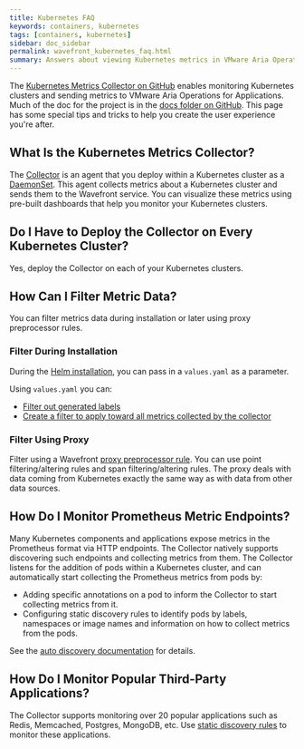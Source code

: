 ```yaml
---
title: Kubernetes FAQ
keywords: containers, kubernetes
tags: [containers, kubernetes]
sidebar: doc_sidebar
permalink: wavefront_kubernetes_faq.html
summary: Answers about viewing Kubernetes metrics in VMware Aria Operations for Applications (formerly known as Tanzu Observability by Wavefront).
---
```


The [Kubernetes Metrics Collector on GitHub](https://github.com/wavefrontHQ/observability-for-kubernetes) enables monitoring Kubernetes clusters and sending metrics to VMware Aria Operations for Applications. Much of the doc for the project is in the [docs folder on GitHub](https://github.com/wavefrontHQ/observability-for-kubernetes/tree/main/docs/collector). This page has some special tips and tricks to help you create the user experience you're after.

<!--- Consider including Improve Display Speed with Sampling Option here --->

## What Is the Kubernetes Metrics Collector?

The [Collector](https://github.com/wavefrontHQ/observability-for-kubernetes) is an agent that you deploy within a Kubernetes cluster as a [DaemonSet](https://kubernetes.io/docs/concepts/workloads/controllers/daemonset/). This agent collects metrics about a Kubernetes cluster and sends them to the Wavefront service. You can visualize these metrics using pre-built dashboards that help you monitor your Kubernetes clusters.

## Do I Have to Deploy the Collector on Every Kubernetes Cluster?

Yes, deploy the Collector on each of your Kubernetes clusters.

## How Can I Filter Metric Data?

You can filter metrics data during installation or later using proxy preprocessor rules.

### Filter During Installation

During the [Helm installation](https://github.com/wavefrontHQ/helm/tree/master/wavefront), you can pass in a `values.yaml` as a parameter.

Using `values.yaml` you can:
* [Filter out generated labels](https://github.com/wavefrontHQ/helm/blob/0bbf6a0e46e6e884c0b3c44b9c7d51f4b9392b20/wavefront/values.yaml#L105)
* [Create a filter to apply toward all metrics collected by the collector](https://github.com/wavefrontHQ/helm/blob/0bbf6a0e46e6e884c0b3c44b9c7d51f4b9392b20/wavefront/values.yaml#L86)

### Filter Using Proxy

Filter using a Wavefront [proxy preprocessor rule](proxies_preprocessor_rules.html). You can use point filtering/altering rules and span filtering/altering rules. The proxy deals with data coming from Kubernetes exactly the same way as with data from other data sources. 

## How Do I Monitor Prometheus Metric Endpoints?

Many Kubernetes components and applications expose metrics in the Prometheus format via HTTP endpoints. The Collector natively supports discovering such endpoints and collecting metrics from them. The Collector listens for the addition of pods within a Kubernetes cluster, and can automatically start collecting the Prometheus metrics from pods by:

* Adding specific annotations on a pod to inform the Collector to start collecting metrics from it.
* Configuring static discovery rules to identify pods by labels, namespaces or image names and information on how to collect metrics from the pods.

See the [auto discovery documentation](https://github.com/wavefrontHQ/observability-for-kubernetes/blob/main/docs/collector/discovery.md) for details.

## How Do I Monitor Popular Third-Party Applications?

The Collector supports monitoring over 20 popular applications such as Redis, Memcached, Postgres, MongoDB, etc. Use [static discovery rules](https://github.com/wavefrontHQ/observability-for-kubernetes/blob/main/docs/collector/discovery.md#rule-based-discovery) to monitor these applications.
